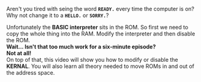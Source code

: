 Aren't you tired with seing the word **```READY.```** every time the computer is on?  
Why not change it to a **```HELLO.```** or **```SORRY.```**?  

Unfortunately the **BASIC interpreter** sits in the ROM. So first we need to copy the whole thing into the RAM. Modify the interpreter and then disable the ROM.  
**Wait... Isn't that too much work for a six-minute episode?**  
**Not at all!**  
On top of that, this video will show you how to modify or disable the **KERNAL**. You will also learn all theory needed to move ROMs in and out of the address space.
